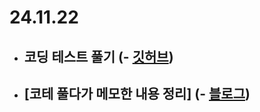 # 24.11.22

- ## 코딩 테스트 풀기 (- [깃허브](https://github.com/rim109/codingtest-practice))
- ## [코테 풀다가 메모한 내용 정리] (- [블로그](https://rim109.tistory.com/273))
